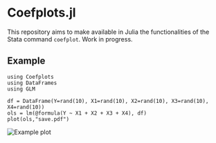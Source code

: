# Coefplots.jl

This repository aims to make available in Julia the functionalities of the Stata command `coefplot`. Work in progress.

## Example
```
using Coefplots
using DataFrames
using GLM

df = DataFrame(Y=rand(10), X1=rand(10), X2=rand(10), X3=rand(10), X4=rand(10))
ols = lm(@formula(Y ~ X1 + X2 + X3 + X4), df)
plot(ols,"save.pdf")
```
![Example plot](https://raw.githubusercontent.com/caibengbu/Coefplots.jl/main/asset/example.png)
